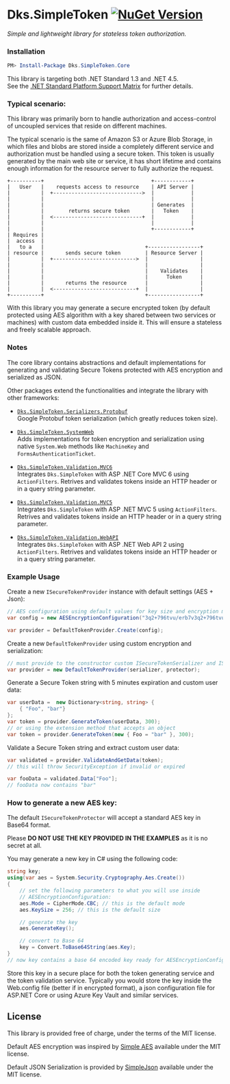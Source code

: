 Dks.SimpleToken [![NuGet Version](https://img.shields.io/nuget/v/Dks.SimpleToken.Core.svg?style=flat)](https://www.nuget.org/packages/Dks.SimpleToken.Core/) 
=================
*Simple and lightweight library for stateless token authorization.*

### Installation

```powershell
PM> Install-Package Dks.SimpleToken.Core
```

This library is targeting both .NET Standard 1.3 and .NET 4.5.  
See the [.NET Standard Platform Support Matrix][1] for further details.

### Typical scenario:

This library was primarily born to handle authorization and access-control of uncoupled services that reside on different machines.

The typical scenario is the same of Amazon S3 or Azure Blob Storage, in which files and blobs are stored inside a completely different service and authorization must be handled using a secure token. This token is usually generated by the main web site or service, it has short lifetime and contains enough information for the resource server to fully authorize the request.

```
+----------+                                   +------------+
|   User   |    requests access to resource    | API Server |
|          |  +----------------------------->  |            |
|          |                                   |            |
|          |                                   | Generates  |
|          |        returns secure token       |   Token    |
|          |  <-----------------------------+  |            |
|          |                                   |            |
|          |                                   +------------+
| Requires |
|  access  |
|   to a   |                                 +-----------------+
| resource |       sends secure token        | Resource Server |
|          |  +--------------------------->  |                 |
|          |                                 |                 |
|          |                                 |    Validates    |
|          |                                 |      Token      |
|          |       returns the resource      |                 |
|          |  <---------------------------+  |                 |
+----------+                                 +-----------------+
```

With this library you may generate a secure encrypted token (by default protected using AES algorithm with a key shared between two services or machines) with custom data embedded inside it.
This will ensure a stateless and freely scalable approach.

### Notes

The core library contains abstractions and default implementations for generating and validating Secure Tokens protected with AES encryption and serialized as JSON.

Other packages extend the functionalities and integrate the library with other frameworks:

 - [`Dks.SimpleToken.Serializers.Protobuf`](https://www.nuget.org/packages/Dks.SimpleToken.Serializers.Protobuf)  
    Google Protobuf token serialization (which greatly reduces token size).

 - [`Dks.SimpleToken.SystemWeb`](https://www.nuget.org/packages/Dks.SimpleToken.SystemWeb)  
    Adds implementations for token encryption and serialization using native `System.Web` methods like `MachineKey` and `FormsAuthenticationTicket`.

 - [`Dks.SimpleToken.Validation.MVC6`](https://www.nuget.org/packages/Dks.SimpleToken.Validation.MVC6)  
    Integrates `Dks.SimpleToken` with ASP .NET Core MVC 6 using `ActionFilters`. Retrives and validates tokens inside an HTTP header or in a query string parameter.

 - [`Dks.SimpleToken.Validation.MVC5`](https://www.nuget.org/packages/Dks.SimpleToken.Validation.MVC5)  
    Integrates `Dks.SimpleToken` with ASP .NET MVC 5 using `ActionFilters`. Retrives and validates tokens inside an HTTP header or in a query string parameter.

 - [`Dks.SimpleToken.Validation.WebAPI`](https://www.nuget.org/packages/Dks.SimpleToken.Validation.WebAPI)  
    Integrates `Dks.SimpleToken` with ASP .NET Web API 2 using `ActionFilters`. Retrives and validates tokens inside an HTTP header or in a query string parameter.

### Example Usage

Create a new `ISecureTokenProvider` instance with default settings (AES + Json):

```csharp
// AES configuration using default values for key size and encryption modes
var config = new AESEncryptionConfiguration("3q2+796tvu/erb7v3q2+796tvu/erb7v3q2+796tvu8="); // example key DO NOT USE IN PRODUCTION

var provider = DefaultTokenProvider.Create(config);
```

Create a new `DefaultTokenProvider` using custom encryption and serialization:

```csharp
// must provide to the constructor custom ISecureTokenSerializer and ISecureTokenProtector instances
var provider = new DefaultTokenProvider(serializer, protector);
```

Generate a Secure Token string with 5 minutes expiration and custom user data:

```csharp
var userData =  new Dictionary<string, string> {
    { "Foo", "bar"}
};
var token = provider.GenerateToken(userData, 300);
// or using the extension method that accepts an object
var token = provider.GenerateToken(new { Foo = "bar" }, 300);
```

Validate a Secure Token string and extract custom user data:

```csharp
var validated = provider.ValidateAndGetData(token);
// this will throw SecurityException if invalid or expired

var fooData = validated.Data["Foo"];
// fooData now contains "bar"
```

### How to generate a new AES key:

The default `ISecureTokenProtector` will accept a standard AES key in Base64 format.

Please **DO NOT USE THE KEY PROVIDED IN THE EXAMPLES** as it is no secret at all.

You may generate a new key in C# using the following code:

```csharp
string key;
using(var aes = System.Security.Cryptography.Aes.Create())
{
    // set the following parameters to what you will use inside
    // AESEncryptionConfiguration:
    aes.Mode = CipherMode.CBC; // this is the default mode
    aes.KeySize = 256; // this is the default size

    // generate the key
    aes.GenerateKey();

    // convert to Base 64
    key = Convert.ToBase64String(aes.Key);
}
// now key contains a base 64 encoded key ready for AESEncryptionConfiguration
```
Store this key in a secure place for both the token generating service and the token validation service.
Typically you would store the key inside the Web.config file (better if in encrypted format), a json configuration file for ASP.NET Core or using Azure Key Vault and similar services.

## License

This library is provided free of charge, under the terms of the MIT license.

Default AES encryption was inspired by [Simple AES][3] available under the MIT license.

Default JSON Serialization is provided by [SimpleJson][4] available under the MIT license.

[1]: https://docs.microsoft.com/en-us/dotnet/articles/standard/library
[2]: https://github.com/mgravell/protobuf-net
[3]: https://github.com/ArtisanCode/SimpleAesEncryption
[4]: https://github.com/facebook-csharp-sdk/simple-json